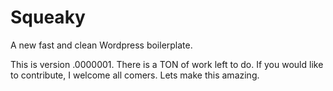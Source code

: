 Squeaky
=======

A new fast and clean Wordpress boilerplate.

This is version .0000001. There is a TON of work left to do. If you would like to contribute, I welcome all comers. Lets make this amazing.
